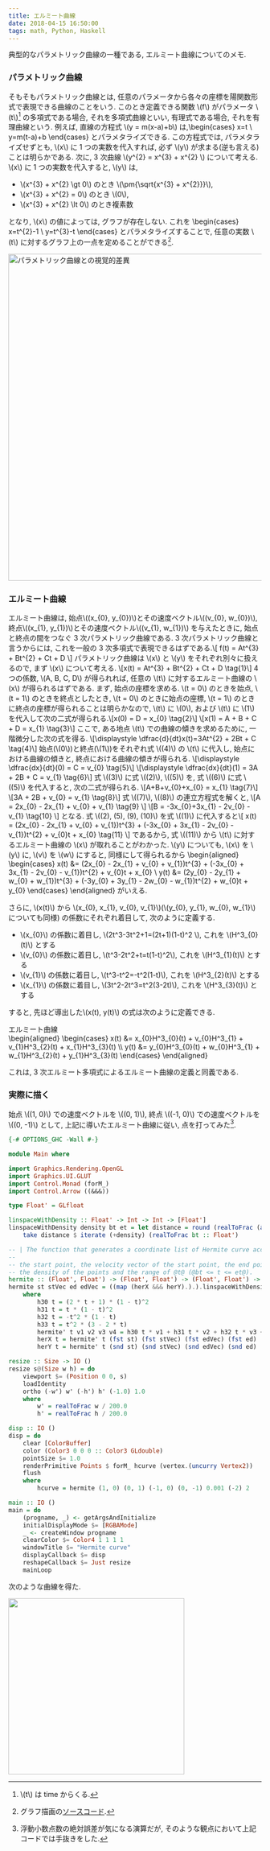 ```yaml
---
title: エルミート曲線
date: 2018-04-15 16:50:00
tags: math, Python, Haskell
---
```


典型的なパラメトリック曲線の一種である, エルミート曲線についてのメモ.

### パラメトリック曲線
そもそもパラメトリック曲線とは, 任意のパラメータから各々の座標を陽関数形式で表現できる曲線のことをいう. 
このとき定義できる関数 \\(f\\) がパラメータ \\(t\\)[^1] の多項式である場合, それを多項式曲線といい,
有理式である場合, それを有理曲線という. 例えば, 直線の方程式 \\(y = m(x-a)+b\\) は,\begin{cases}
x=t \\
y=m(t-a)+b
\end{cases}
とパラメタライズできる. この方程式では, パラメタライズせずとも, \\(x\\) に 1 つの実数を代入すれば, 必ず \\(y\\) が求まる(逆も言える)ことは明らかである.
次に, 3 次曲線 \\(y^{2} = x^{3} + x^{2} \\) について考える. \\(x\\) に 1 つの実数を代入すると, \\(y\\) は,

* \\(x^{3} + x^{2} \gt 0\\) のとき \\(\pm{\sqrt{x^{3} + x^{2}}}\\), 
* \\(x^{3} + x^{2} = 0\\) のとき \\(0\\),
* \\(x^{3} + x^{2} \lt 0\\) のとき複素数

となり, \\(x\\) の値によっては, グラフが存在しない. これを \begin{cases}
x=t^{2}-1 \\
y=t^{3}-t
\end{cases}
とパラメタライズすることで, 任意の実数 \\(t\\) に対するグラフ上の一点を定めることができる[^2].

<img src="../../../../../images/2018/Apr/15/curves0.png" alt="パラメトリック曲線との視覚的差異" width="650px"/>

### エルミート曲線
エルミート曲線は, 始点\\((x_{0}, y_{0})\\)とその速度ベクトル\\((v_{0}, w_{0})\\), 終点\\((x_{1}, y_{1})\\)とその速度ベクトル\\((v_{1}, w_{1})\\) を与えたときに,
始点と終点の間をつなぐ 3 次パラメトリック曲線である. 3 次パラメトリック曲線と言うからには, これを一般の 3 次多項式で表現できるはずである.\\[ f(t) = At^{3} + Bt^{2} + Ct + D \\]
パラメトリック曲線は \\(x\\) と \\(y\\) をそれぞれ別々に扱えるので, まず \\(x\\) について考える. \\[x(t) = At^{3} + Bt^{2} + Ct + D \tag{1}\\]
4 つの係数, \\(A, B, C, D\\) が得られれば, 任意の \\(t\\) に対するエルミート曲線の \\(x\\) が得られるはずである.
まず, 始点の座標を求める. \\(t = 0\\) のときを始点, \\(t = 1\\) のときを終点としたとき, \\(t = 0\\) のときに始点の座標, \\(t = 1\\) のときに終点の座標が得られることは明らかなので, 
\\(t\\) に \\(0\\), および \\(t\\) に \\(1\\) を代入して次の二式が得られる.\\[x(0) = D = x_{0} \tag{2}\\] \\[x(1) = A + B + C + D = x_{1} \tag{3}\\]
ここで, ある地点 \\(t\\) での曲線の傾きを求めるために, 一階微分した次の式を得る. \\[\displaystyle
\dfrac{d}{dt}x(t)=3At^{2} + 2Bt + C \tag{4}\\] 始点(\\(0\\))と終点(\\(1\\))をそれぞれ式 \\((4)\\) の \\(t\\) に代入し, 始点における曲線の傾きと, 終点における曲線の傾きが得られる.
\\[\displaystyle \dfrac{dx}{dt}(0) = C = v_{0} \tag{5}\\] \\[\displaystyle \dfrac{dx}{dt}(1) = 3A + 2B + C = v_{1} \tag{6}\\] 
式 \\((3)\\) に式 \\((2)\\), \\((5)\\) を, 式 \\((6)\\) に式 \\((5)\\) を代入すると, 次の二式が得られる.
\\[A+B+v_{0}+x_{0} = x_{1} \tag{7}\\] 
\\[3A + 2B + v_{0} = v_{1} \tag{8}\\]
式 \\((7)\\), \\((8)\\) の連立方程式を解くと,
\\[A = 2x_{0} - 2x_{1} + v_{0} + v_{1} \tag{9} \\] \\[B = -3x_{0}+3x_{1} - 2v_{0} - v_{1} \tag{10} \\]
となる. 式 \\((2), (5), (9), (10)\\) を式 \\((1)\\) に代入すると\\[
x(t) = (2x_{0} - 2x_{1} + v_{0} + v_{1})t^{3} + (-3x_{0} + 3x_{1} - 2v_{0} - v_{1})t^{2} + v_{0}t + x_{0} \tag{11}
\\]
であるから, 式 \\((11)\\) から \\(t\\) に対するエルミート曲線の \\(x\\) が取れることがわかった. \\(y\\) についても, \\(x\\) を \\(y\\) に, \\(v\\) を \\(w\\) にすると, 同様にして得られるから
\begin{aligned}
\begin{cases}
x(t) &= (2x_{0} - 2x_{1} + v_{0} + v_{1})t^{3} + (-3x_{0} + 3x_{1} - 2v_{0} - v_{1})t^{2} + v_{0}t + x_{0} \\
y(t) &= (2y_{0} - 2y_{1} + w_{0} + w_{1})t^{3} + (-3y_{0} + 3y_{1} - 2w_{0} - w_{1})t^{2} + w_{0}t + y_{0}
\end{cases}
\end{aligned}
がいえる. 

さらに, \\(x(t)\\) から \\(x_{0}, x_{1}, v_{0}, v_{1}\\)(\\(y_{0}, y_{1}, w_{0}, w_{1}\\) についても同様) の係数にそれぞれ着目して, 次のように定義する.

* \\(x_{0}\\) の係数に着目し, \\(2t^3-3t^2+1=(2t+1)(1-t)^2 \\),  これを \\(H^3_{0}(t)\\) とする
* \\(v_{0}\\) の係数に着目し, \\(t^3-2t^2+t=t(1-t)^2\\), これを \\(H^3_{1}(t)\\) とする
* \\(v_{1}\\) の係数に着目し, \\(t^3-t^2=-t^2(1-t)\\), これを \\(H^3_{2}(t)\\) とする
* \\(x_{1}\\) の係数に着目し, \\(3t^2-2t^3=t^2(3-2t)\\), これを \\(H^3_{3}(t)\\) とする

すると, 先ほど導出した\\(x(t), y(t)\\) の式は次のように定義できる.

<div class="panel panel-default">
  <div class="panel-heading def"><a class="disabled">エルミート曲線</a></div>
  <div class="panel-body">
\begin{aligned}
\begin{cases}
x(t) &= x_{0}H^3_{0}(t) + v_{0}H^3_{1} + v_{1}H^3_{2}(t) + x_{1}H^3_{3}(t) \\
y(t) &= y_{0}H^3_{0}(t) + w_{0}H^3_{1} + w_{1}H^3_{2}(t) + y_{1}H^3_{3}(t) 
\end{cases}
\end{aligned}
  </div>
</div>

これは, 3 次エルミート多項式によるエルミート曲線の定義と同義である.

### 実際に描く
始点 \\((1, 0)\\) での速度ベクトルを \\((0, 1)\\), 終点 \\((-1, 0)\\) での速度ベクトルを \\((0, -1)\\) として,
上記に導いたエルミート曲線に従い, 点を打ってみた[^3]. 

```Haskell
{-# OPTIONS_GHC -Wall #-}

module Main where

import Graphics.Rendering.OpenGL 
import Graphics.UI.GLUT 
import Control.Monad (forM_)
import Control.Arrow ((&&&))

type Float' = GLfloat

linspaceWithDensity :: Float' -> Int -> Int -> [Float']
linspaceWithDensity density bt et = let distance = round (realToFrac (abs et + abs bt) / density) in 
    take distance $ iterate (+density) (realToFrac bt :: Float')

-- | The function that generates a coordinate list of Hermite curve according to
--
-- the start point, the velocity vector of the start point, the end point, the velocity vector of the end point,
-- the density of the points and the range of @t@ (@bt <= t <= et@).
hermite :: (Float', Float') -> (Float', Float') -> (Float', Float') -> (Float', Float') -> Float' -> Int -> Int -> [(Float', Float')]
hermite st stVec ed edVec = ((map (herX &&& herY).).).linspaceWithDensity
    where
        h30 t = (2 * t + 1) * (1 - t)^2
        h31 t = t * (1 - t)^2
        h32 t = -t^2 * (1 - t)
        h33 t = t^2 * (3 - 2 * t)
        hermite' t v1 v2 v3 v4 = h30 t * v1 + h31 t * v2 + h32 t * v3 + h33 t * v4
        herX t = hermite' t (fst st) (fst stVec) (fst edVec) (fst ed)
        herY t = hermite' t (snd st) (snd stVec) (snd edVec) (snd ed)

resize :: Size -> IO ()
resize s@(Size w h) = do
    viewport $= (Position 0 0, s)
    loadIdentity
    ortho (-w') w' (-h') h' (-1.0) 1.0
    where
        w' = realToFrac w / 200.0
        h' = realToFrac h / 200.0

disp :: IO ()
disp = do
    clear [ColorBuffer]
    color (Color3 0 0 0 :: Color3 GLdouble)
    pointSize $= 1.0
    renderPrimitive Points $ forM_ hcurve (vertex.(uncurry Vertex2))
    flush
    where
        hcurve = hermite (1, 0) (0, 1) (-1, 0) (0, -1) 0.001 (-2) 2

main :: IO ()
main = do
    (progname, _) <- getArgsAndInitialize
    initialDisplayMode $= [RGBAMode]
    _ <- createWindow progname
    clearColor $= Color4 1 1 1 1
    windowTitle $= "Hermite curve"
    displayCallback $= disp
    reshapeCallback $= Just resize
    mainLoop
```

次のような曲線を得た.

<img src="../../../../../images/2018/Apr/15/hshermiteCurve.png" width="350px">

[^1]: \\(t\\) は time からくる.
[^2]: グラフ描画の[ソースコード](https://gist.github.com/falgon/84614f9f8be752f8ada1f7d4379d00b1).
[^3]: 浮動小数点数の絶対誤差が気になる演算だが, そのような観点において上記コードでは手抜きをした.
